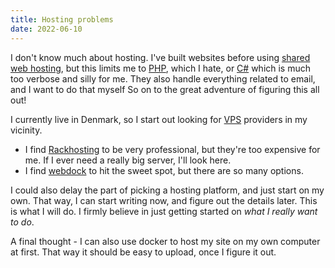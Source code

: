 ```yaml
---
title: Hosting problems
date: 2022-06-10
---
```


I don't know much about hosting. I've built websites before using
[shared web hosting](https://en.wikipedia.org/wiki/Shared_web_hosting_service),
but this limits me to [PHP](https://www.php.net/), which I hate, or
[C#](https://docs.microsoft.com/en-us/dotnet/csharp/) which is much too verbose
and silly for me. They also handle everything related to email, and I want to do
that myself So on to the great adventure of figuring this all out!

I currently live in Denmark, so I start out looking for
[VPS](https://en.wikipedia.org/wiki/Virtual_private_server) providers in my
vicinity.

- I find [Rackhosting](https://rackhosting.dk) to be very professional, but
  they're too expensive for me. If I ever need a really big server, I'll look
  here.
- I find [webdock](https://webdock.io) to hit the sweet spot, but there are so
  many options.

I could also delay the part of picking a hosting platform, and just start on my
own. That way, I can start writing now, and figure out the details later. This
is what I will do. I firmly believe in just getting started on _what I really
want to do_.

A final thought - I can also use docker to host my site on my own computer at
first. That way it should be easy to upload, once I figure it out.
